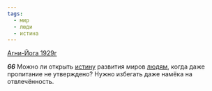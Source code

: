 ```yaml
---
tags:
  - мир
  - люди
  - истина
---
```


[Агни-Йога 1929г](https://127.0.0.1:4002/agni/1929)

___66___
Можно ли открыть [истину](../../../tags/#истина) развития миров [людям](../../../tags/#люди), когда даже пропитание не утверждено? Нужно избегать даже намёка на отвлечённость.
